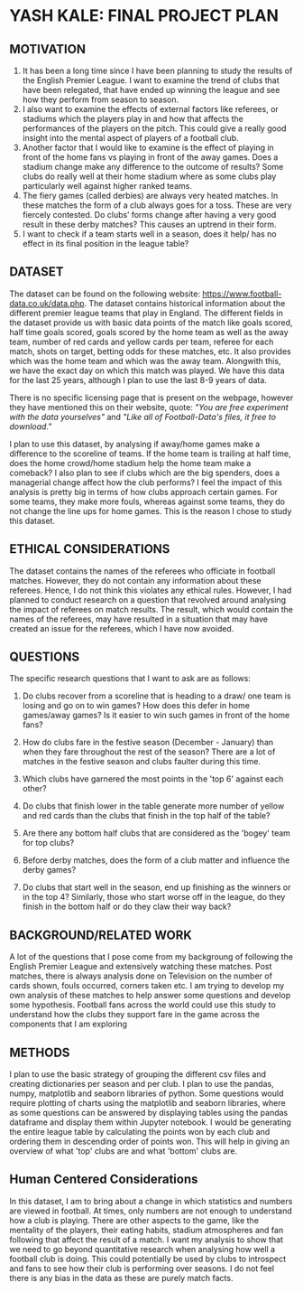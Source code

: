 ﻿# YASH KALE: FINAL PROJECT PLAN

## MOTIVATION
1. It has been a long time since I have been planning to study the results of the English Premier League. I want to examine the trend of clubs that have been relegated, that have ended up winning the league and see how they perform from season to season.
2. I also want to examine the effects of external factors like referees, or stadiums which the players play in and how that affects the performances of the players on the pitch. This could give a really good insight into the mental aspect of players of a football club. 
3. Another factor that I would like to examine is the effect of playing in front of the home fans vs playing in front of the away games. Does a stadium change make any difference to the outcome of results? Some clubs do really well at their home stadium where as some clubs play particularly well against higher ranked teams. 
5. The fiery games (called derbies) are always very heated matches. In these matches the form of a club always goes for a toss. These are very fiercely contested. Do clubs’ forms change after having a very good result in these derby matches? This causes an uptrend in their form.
6. I want to check if a team starts well in a season, does it help/ has no effect in its final position in the league table?

## DATASET
The dataset can be found on the following website: https://www.football-data.co.uk/data.php.
The dataset contains historical information about the different premier league teams that play in England. The different fields in the dataset provide us with basic data points of the match like goals scored, half time goals scored, goals scored by the home team as well as the away team, number of red cards and yellow cards per team, referee for each match, shots on target, betting odds for these matches, etc. It also provides which was the home team and which was the away team. Alongwith this, we have the exact day on which this match was played. We have this data for the last 25 years, although I plan to use the last 8-9 years of data.

There is no specific licensing page that is present on the webpage, however they have mentioned this on their website, quote: *"You are free experiment with the data yourselves"* and *"Like all of Football-Data's files, it free to download."*

I plan to use this dataset, by analysing if away/home games make a difference to the scoreline of teams. If the home team is trailing at half time, does the home crowd/home stadium help the home team make a comeback? I also plan to see if clubs which are the big spenders, does a managerial change affect how the club performs?
I feel the impact of this analysis is pretty big in terms of how clubs approach certain games. For some teams, they make more fouls, whereas against some teams, they do not change the line ups for home games. This is the reason I chose to study this dataset.

## ETHICAL CONSIDERATIONS
The dataset contains the names of the referees who officiate in football matches. However, they do not contain any information about these referees. Hence, I do not think this violates any ethical rules. However, I had planned to conduct research on a question that revolved around analysing the impact of referees on match results. The result, which would contain the names of the referees, may have resulted in a situation that may have created an issue for the referees, which I have now avoided.  

## QUESTIONS

The specific research questions that I want to ask are as follows:
1. Do clubs recover from a scoreline that is heading to a draw/ one team is losing and go on to win games? How does this defer in home games/away games? Is it easier to win such games in front of the home fans?

2. How do clubs fare in the festive season (December - January) than when they fare throughout the rest of the season? There are a lot of matches in the festive season and clubs faulter during this time.

3. Which clubs have garnered the most points in the 'top 6' against each other?

4. Do clubs that finish lower in the table generate more number of yellow and red cards than the clubs that finish in the top half of the table?

5. Are there any bottom half clubs that are considered as the 'bogey' team for top clubs?

6. Before derby matches, does the form of a club matter and influence the derby games?

7. Do clubs that start well in the season, end up finishing as the winners or in the top 4? Similarly, those who start worse off in the league, do they finish in the bottom half or do they claw their way back?

## BACKGROUND/RELATED WORK

A lot of the questions that I pose come from my backgroung of following the English Premier League and extensively watching these matches. Post matches, there is always analysis done on Television on the number of cards shown, fouls occurred, corners taken etc. I am trying to develop my own analysis of these matches to help answer some questions and develop some hypothesis. Football fans across the world could use this study to understand how the clubs they support fare in the game across the components that I am exploring

## METHODS
I plan to use the basic strategy of grouping the different csv files and creating dictionaries per season and per club. I plan to use the pandas, numpy, matplotlib and seaborn libraries of python. Some questions would require plotting of charts using the matplotlib and seaborn libraries, where as some questions can be answered by displaying tables using the pandas dataframe and display them within Jupyter notebook. I would be generating the entire league table by calculating the points won by each club and ordering them in descending order of points won. This will help in giving an overview of what 'top' clubs are and what 'bottom' clubs are.

## Human Centered Considerations
In this dataset, I am to bring about a change in which statistics and numbers are viewed in football. At times, only numbers are not enough to understand how a club is playing. There are other aspects to the game, like the mentality of the players, their eating habits, stadium atmospheres and fan following that affect the result of a match. I want my analysis to show that we need to go beyond quantitative research when analysing how well a football club is doing. This could potentially be used by clubs to introspect and fans to see how their club is performing over seasons. I do not feel there is any bias in the data as these are purely match facts.
